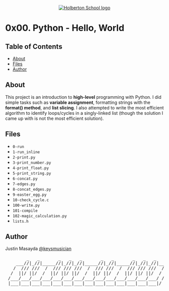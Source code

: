 <p align="center">
  <a href=#>
    <img src="https://user-images.githubusercontent.com/74752740/175812508-dc2482bf-bd5b-4c0a-b075-1bede95c488e.png" alt="Holberton School logo">
  </a>
</p>

# 0x00. Python - Hello, World

## Table of Contents
* [About](#about)
* [Files](#files)
* [Author](#author)

## About
This project is an introduction to **high-level** programming with Python. I did simple tasks such as **variable assignment**, formatting strings with the **format() method**, and **list slicing**. I also attempted to write the most efficient algorithm to identify loops/cycles in a singly-linked list (though the solution I came up with is not the most efficient solution).

## Files
* `0-run`
* `1-run_inline`
* `2-print.py`
* `3-print_number.py`
* `4-print_float.py`
* `5-print_string.py`
* `6-concat.py`
* `7-edges.py`
* `8-concat_edges.py`
* `9-easter_egg.py`
* `10-check_cycle.c`
* `100-write.py`
* `101-compile`
* `102-magic_calculation.py`
* `lists.h`

## Author
Justin Masayda [@keysmusician](https://github.com/keysmusician)
<div align="center">
<pre>
        _   _       _   _   _       _   _       _   _   _     
    ___//|_//|_____//|_//|_//|_____//|_//|_____//|_//|_//|___ 
   /  /// ///  /  /// /// ///  /  /// ///  /  /// /// ///  / |
  /  ||/ ||/  /  ||/ ||/ ||/  /  ||/ ||/  /  ||/ ||/ ||/  / / 
 /___/___/___/___/___/___/___/___/___/___/___/___/___/___/ /  
 |___|___|___|___|___|___|___|___|___|___|___|___|___|___|/   
 
</pre>
</div>
